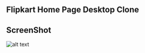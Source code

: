 ## Flipkart Home Page Desktop Clone

## ScreenShot


![alt text](https://i.ibb.co/5jJDtrK/Flipkart-Home-Page.png)



